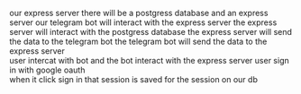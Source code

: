 our express server 
there will be a  postgress database
and an express server 
our  telegram bot will interact with the express server
the express server will interact with the postgress database
 the express server will send the data to the telegram bot
 the telegram bot will send the data to the express server  
 user intercat with  bot and the bot interact with the express server
 user sign in with google oauth  
 when it click sign in that session is saved for the session on our db 
